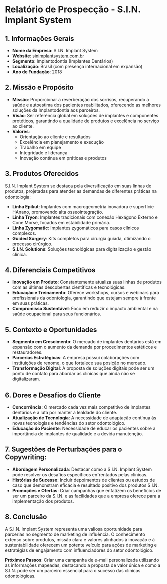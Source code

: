 # Relatório de Prospecção - S.I.N. Implant System

## 1. Informações Gerais
- **Nome da Empresa**: S.I.N. Implant System
- **Website**: [sinimplantsystem.com.br](http://www.sinimplantsystem.com.br)
- **Segmento**: Implantodontia (Implantes Dentários)
- **Localização**: Brasil (com presença internacional em expansão)
- **Ano de Fundação**: 2018

## 2. Missão e Propósito
- **Missão**: Proporcionar a reverberação dos sorrisos, recuperando a saúde e autoestima dos pacientes reabilitados, oferecendo as melhores soluções da Implantodontia aos parceiros.
- **Visão**: Ser referência global em soluções de implantes e componentes protéticos, garantindo a qualidade de produtos e excelência no serviço ao cliente.
- **Valores**: 
  - Orientação ao cliente e resultados
  - Excelência em planejamento e execução
  - Trabalho em equipe
  - Integridade e liderança
  - Inovação contínua em práticas e produtos

## 3. Produtos Oferecidos
S.I.N. Implant System se destaca pela diversificação em suas linhas de produtos, projetadas para atender as demandas de diferentes práticas na odontologia:
- **Linha Epikut**: Implantes com macrogeometria inovadora e superfície HAnano, promovendo alta osseointegração.
- **Linha Tryon**: Implantes tradicionais com conexão Hexágono Externo e Cone Morse, focados em estabilidade primária.
- **Linha Zygomatic**: Implantes zygomáticos para casos clínicos complexos.
- **Guided Surgery**: Kits completos para cirurgia guiada, otimizando o processo cirúrgico.
- **S.I.N. Solutions**: Soluções tecnológicas para digitalização e gestão clínica.

## 4. Diferenciais Competitivos
- **Inovação em Produto**: Constantemente atualiza suas linhas de produtos com as últimas descobertas científicas e tecnológicas.
- **Educação e Treinamento**: Oferece workshops, cursos e webinars para profissionais da odontologia, garantindo que estejam sempre à frente em suas práticas.
- **Compromisso Sustentável**: Foco em reduzir o impacto ambiental e na saúde ocupacional para seus funcionários.

## 5. Contexto e Oportunidades
- **Segmento em Crescimento**: O mercado de implantes dentários está em expansão com o aumento da demanda por procedimentos estéticos e restauradores.
- **Parcerias Estratégicas**: A empresa possui colaborações com instituições de renome, o que fortalece sua posição no mercado.
- **Transformação Digital**: A proposta de soluções digitais pode ser um ponto de contato para abordar as clínicas que ainda não se digitalizaram.

## 6. Dores e Desafios do Cliente
- **Concorrência**: O mercado cada vez mais competitivo de implantes dentários e a luta por manter a lealdade do cliente.
- **Atualização de Tecnologia**: A necessidade de adaptação contínua às novas tecnologias e tendências do setor odontológico.
- **Educação do Paciente**: Necessidade de educar os pacientes sobre a importância de implantes de qualidade e a devida manutenção.

## 7. Sugestões de Perturbações para o Copywriting:
- **Abordagem Personalizada**: Destacar como a S.I.N. Implant System pode resolver os desafios específicos enfrentados pelas clínicas.
- **Histórias de Sucesso**: Incluir depoimentos de clientes ou estudos de caso que demonstram eficácia e resultado positivo dos produtos S.I.N.
- **Promoções e Ofertas**: Criar campanhas que enfatizem os benefícios de ser um parceiro da S.I.N. e as facilidades que a empresa oferece para a implementação dos produtos.

## 8. Conclusão
A S.I.N. Implant System representa uma valiosa oportunidade para parcerias no segmento de marketing de influência. O conhecimento extenso sobre produtos, missão clara e valores alinhados à inovação e à sustentabilidade oferecem um potente veículo para ações de marketing e estratégias de engajamento com influenciadores do setor odontológico.

**Próximos Passos**: Criar uma campanha de e-mail personalizada utilizando as informações mapeadas, destacando a proposta de valor única e como a S.I.N. pode ser um parceiro essencial para o sucesso das clínicas odontológicas.